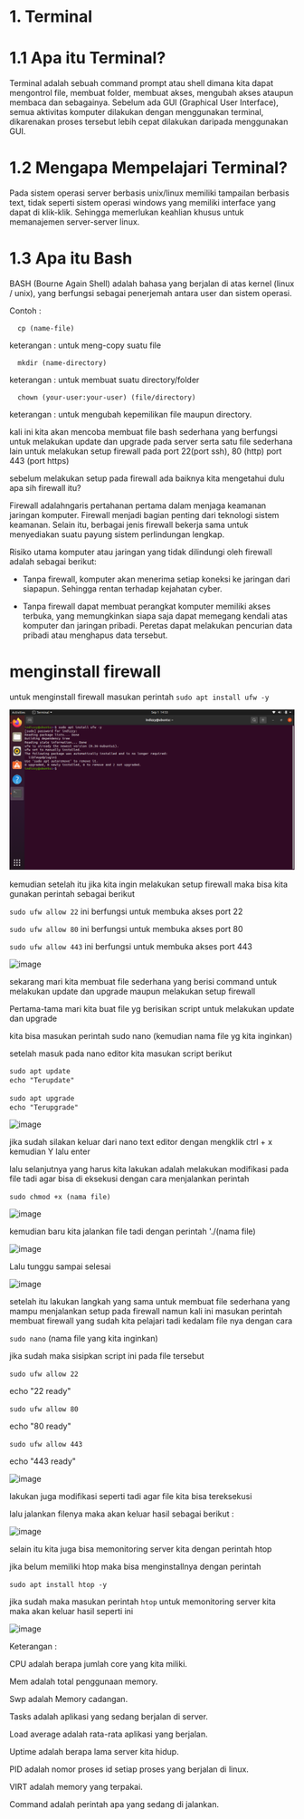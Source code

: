 # 1. Terminal
# 1.1 Apa itu Terminal?

Terminal adalah sebuah command prompt atau shell dimana kita dapat mengontrol file, membuat folder, membuat akses, mengubah akses ataupun membaca dan sebagainya. Sebelum ada GUI (Graphical User Interface), semua aktivitas komputer dilakukan dengan menggunakan terminal, dikarenakan proses tersebut lebih cepat dilakukan daripada menggunakan GUI.
# 1.2 Mengapa Mempelajari Terminal?

Pada sistem operasi server berbasis unix/linux memiliki tampailan berbasis text, tidak seperti sistem operasi windows yang memiliki interface yang dapat di klik-klik. Sehingga memerlukan keahlian khusus untuk memanajemen server-server linux.
# 1.3 Apa itu Bash

BASH (Bourne Again Shell) adalah bahasa yang berjalan di atas kernel (linux / unix), yang berfungsi sebagai penerjemah antara user dan sistem operasi.

Contoh :

      cp (name-file)

keterangan : untuk meng-copy suatu file
```
  mkdir (name-directory)
```  
keterangan : untuk membuat suatu directory/folder

```
  chown (your-user:your-user) (file/directory)
```

keterangan : untuk mengubah kepemilikan file maupun directory.

kali ini kita akan mencoba membuat file bash sederhana yang berfungsi untuk melakukan update dan upgrade pada server serta satu file sederhana lain untuk melakukan setup firewall pada port 22(port ssh), 80 (http) port 443 (port https)

sebelum melakukan setup pada firewall ada baiknya kita mengetahui dulu apa sih firewall itu?

Firewall adalahngaris pertahanan pertama dalam menjaga keamanan jaringan komputer. Firewall menjadi bagian penting dari teknologi sistem keamanan. Selain itu, berbagai jenis firewall bekerja sama untuk menyediakan suatu payung sistem perlindungan lengkap.

Risiko utama komputer atau jaringan yang tidak dilindungi oleh firewall adalah sebagai berikut:

- Tanpa firewall, komputer akan menerima setiap koneksi ke jaringan dari siapapun. Sehingga rentan terhadap kejahatan cyber.

- Tanpa firewall dapat membuat perangkat komputer memiliki akses terbuka, yang memungkinkan siapa saja dapat memegang kendali atas komputer dan jaringan pribadi. Peretas dapat melakukan pencurian data pribadi atau menghapus data tersebut.

# menginstall firewall

untuk menginstall firewall masukan perintah ```sudo apt install ufw -y```

![image](https://github.com/Indizzy/Bootcamp-Devops/blob/main/Stage%201/week%202/images/install.png)


kemudian setelah itu jika kita ingin melakukan setup firewall maka bisa kita gunakan perintah sebagai berikut 

```sudo ufw allow 22```   ini berfungsi untuk membuka akses port 22

```sudo ufw allow 80```   ini berfungsi untuk membuka akses port 80

```sudo ufw allow 443```  ini berfungsi untuk membuka akses port 443


![image](https://github.com/Indizzy/Bootcamp-Devops/blob/main/Stage%201/week%202/images/allow.png)


sekarang mari kita membuat file sederhana yang berisi command untuk melakukan update dan upgrade maupun melakukan setup firewall

Pertama-tama mari kita buat file yg berisikan script untuk melakukan update dan upgrade

kita bisa masukan perintah sudo nano (kemudian nama file yg kita inginkan)

setelah masuk pada nano editor kita masukan script berikut 

```
sudo apt update 
echo "Terupdate"

sudo apt upgrade
echo "Terupgrade"

```

![image](https://github.com/Indizzy/Bootcamp-Devops/blob/main/Stage%201/week%202/images/updetdangred.png)


jika sudah silakan keluar dari nano text editor dengan mengklik ctrl + x kemudian Y lalu enter

lalu selanjutnya yang harus kita lakukan adalah melakukan modifikasi pada file tadi agar bisa di eksekusi dengan cara menjalankan perintah 

```sudo chmod +x (nama file)```


![image](https://github.com/Indizzy/Bootcamp-Devops/blob/main/Stage%201/week%202/images/chmod.png)


kemudian baru kita jalankan file tadi dengan perintah './(nama file)

![image](https://github.com/Indizzy/Bootcamp-Devops/blob/main/Stage%201/week%202/images/jalankan.png)

Lalu tunggu sampai selesai


![image](https://github.com/Indizzy/Bootcamp-Devops/blob/main/Stage%201/week%202/images/selesai.png)


setelah itu lakukan langkah yang sama untuk membuat file sederhana yang mampu menjalankan setup pada firewall namun kali ini masukan perintah membuat firewall yang sudah kita pelajari tadi kedalam file nya dengan cara

`sudo nano` (nama file yang kita inginkan)

jika sudah maka sisipkan script ini pada file tersebut


```sudo ufw allow 22``` 

echo "22 ready" 

```sudo ufw allow 80```

echo "80 ready"

```sudo ufw allow 443``` 

echo "443 ready"


![image](https://github.com/Indizzy/Bootcamp-Devops/blob/main/Stage%201/week%202/images/scriptfire.png)

lakukan juga modifikasi seperti tadi agar file kita bisa tereksekusi

lalu jalankan filenya maka akan keluar hasil sebagai berikut :

![image](https://github.com/Indizzy/Bootcamp-Devops/blob/main/Stage%201/week%202/images/ready.png)


selain itu kita juga bisa memonitoring server kita dengan perintah htop

jika belum memiliki htop maka bisa menginstallnya dengan perintah 

```sudo apt install htop -y```


jika sudah maka masukan perintah ```htop``` untuk memonitoring server kita maka akan keluar hasil seperti ini

![image](https://github.com/Indizzy/Bootcamp-Devops/blob/main/Stage%201/week%202/images/Screenshot%20from%202022-09-01%2016-30-54.png)

Keterangan :

 CPU adalah berapa jumlah core yang kita miliki.
 
 Mem adalah total penggunaan memory.
 
 Swp adalah Memory cadangan.
 
 Tasks adalah aplikasi yang sedang berjalan di server.
 
 Load average adalah rata-rata aplikasi yang berjalan.
 
 Uptime adalah berapa lama server kita hidup.
 
 PID adalah nomor proses id setiap proses yang berjalan di linux.
 
 VIRT adalah memory yang terpakai.
 
 Command adalah perintah apa yang sedang di jalankan.

































